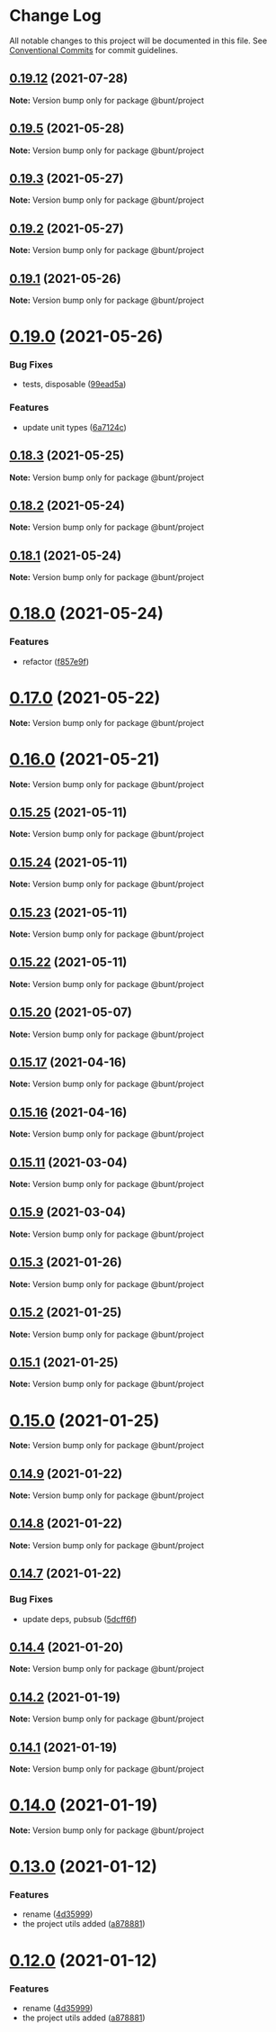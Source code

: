 # Change Log

All notable changes to this project will be documented in this file.
See [Conventional Commits](https://conventionalcommits.org) for commit guidelines.

## [0.19.12](https://github.com/izatop/bunt/compare/v0.19.11...v0.19.12) (2021-07-28)

**Note:** Version bump only for package @bunt/project





## [0.19.5](https://github.com/izatop/bunt/compare/v0.19.4...v0.19.5) (2021-05-28)

**Note:** Version bump only for package @bunt/project





## [0.19.3](https://github.com/izatop/bunt/compare/v0.19.2...v0.19.3) (2021-05-27)

**Note:** Version bump only for package @bunt/project





## [0.19.2](https://github.com/izatop/bunt/compare/v0.19.1...v0.19.2) (2021-05-27)

**Note:** Version bump only for package @bunt/project





## [0.19.1](https://github.com/izatop/bunt/compare/v0.19.0...v0.19.1) (2021-05-26)

**Note:** Version bump only for package @bunt/project





# [0.19.0](https://github.com/izatop/bunt/compare/v0.18.3...v0.19.0) (2021-05-26)


### Bug Fixes

* tests, disposable ([99ead5a](https://github.com/izatop/bunt/commit/99ead5a2b518bb6160687afcf1d12311b38d1c44))


### Features

* update unit types ([6a7124c](https://github.com/izatop/bunt/commit/6a7124cb8074892a0d4ce4e86d551d34289b42ee))





## [0.18.3](https://github.com/izatop/bunt/compare/v0.18.2...v0.18.3) (2021-05-25)

**Note:** Version bump only for package @bunt/project





## [0.18.2](https://github.com/izatop/bunt/compare/v0.18.1...v0.18.2) (2021-05-24)

**Note:** Version bump only for package @bunt/project





## [0.18.1](https://github.com/izatop/bunt/compare/v0.18.0...v0.18.1) (2021-05-24)

**Note:** Version bump only for package @bunt/project





# [0.18.0](https://github.com/izatop/bunt/compare/v0.17.0...v0.18.0) (2021-05-24)


### Features

* refactor ([f857e9f](https://github.com/izatop/bunt/commit/f857e9f2734ef435d96c894bea9cca09839a86b2))





# [0.17.0](https://github.com/izatop/bunt/compare/v0.16.0...v0.17.0) (2021-05-22)

**Note:** Version bump only for package @bunt/project





# [0.16.0](https://github.com/izatop/bunt/compare/v0.15.25...v0.16.0) (2021-05-21)

**Note:** Version bump only for package @bunt/project





## [0.15.25](https://github.com/izatop/bunt/compare/v0.15.24...v0.15.25) (2021-05-11)

**Note:** Version bump only for package @bunt/project





## [0.15.24](https://github.com/izatop/bunt/compare/v0.15.23...v0.15.24) (2021-05-11)

**Note:** Version bump only for package @bunt/project





## [0.15.23](https://github.com/izatop/bunt/compare/v0.15.22...v0.15.23) (2021-05-11)

**Note:** Version bump only for package @bunt/project





## [0.15.22](https://github.com/izatop/bunt/compare/v0.15.21...v0.15.22) (2021-05-11)

**Note:** Version bump only for package @bunt/project





## [0.15.20](https://github.com/izatop/bunt/compare/v0.15.19...v0.15.20) (2021-05-07)

**Note:** Version bump only for package @bunt/project





## [0.15.17](https://github.com/izatop/bunt/compare/v0.15.16...v0.15.17) (2021-04-16)

**Note:** Version bump only for package @bunt/project





## [0.15.16](https://github.com/izatop/bunt/compare/v0.15.15...v0.15.16) (2021-04-16)

**Note:** Version bump only for package @bunt/project





## [0.15.11](https://github.com/izatop/bunt/compare/v0.15.10...v0.15.11) (2021-03-04)

**Note:** Version bump only for package @bunt/project





## [0.15.9](https://github.com/izatop/bunt/compare/v0.15.8...v0.15.9) (2021-03-04)

**Note:** Version bump only for package @bunt/project





## [0.15.3](https://github.com/izatop/bunt/compare/v0.15.2...v0.15.3) (2021-01-26)

**Note:** Version bump only for package @bunt/project





## [0.15.2](https://github.com/izatop/bunt/compare/v0.15.1...v0.15.2) (2021-01-25)

**Note:** Version bump only for package @bunt/project





## [0.15.1](https://github.com/izatop/bunt/compare/v0.15.0...v0.15.1) (2021-01-25)

**Note:** Version bump only for package @bunt/project





# [0.15.0](https://github.com/izatop/bunt/compare/v0.14.9...v0.15.0) (2021-01-25)

**Note:** Version bump only for package @bunt/project





## [0.14.9](https://github.com/izatop/bunt/compare/v0.14.8...v0.14.9) (2021-01-22)

**Note:** Version bump only for package @bunt/project





## [0.14.8](https://github.com/izatop/bunt/compare/v0.14.7...v0.14.8) (2021-01-22)

**Note:** Version bump only for package @bunt/project





## [0.14.7](https://github.com/izatop/bunt/compare/v0.14.6...v0.14.7) (2021-01-22)


### Bug Fixes

* update deps, pubsub ([5dcff6f](https://github.com/izatop/bunt/commit/5dcff6f64f1baca022aacbe2ce2704d0d2ee97fd))





## [0.14.4](https://github.com/izatop/bunt/compare/v0.14.3...v0.14.4) (2021-01-20)

**Note:** Version bump only for package @bunt/project





## [0.14.2](https://github.com/izatop/bunt/compare/v0.14.1...v0.14.2) (2021-01-19)

**Note:** Version bump only for package @bunt/project





## [0.14.1](https://github.com/izatop/bunt/compare/v0.14.0...v0.14.1) (2021-01-19)

**Note:** Version bump only for package @bunt/project





# [0.14.0](https://github.com/izatop/bunt/compare/v0.13.0...v0.14.0) (2021-01-19)

**Note:** Version bump only for package @bunt/project





# [0.13.0](https://github.com/izatop/bunt/compare/v0.11.3...v0.13.0) (2021-01-12)


### Features

* rename ([4d35999](https://github.com/izatop/bunt/commit/4d359991a1d8c5968fa7dfb12be7cdefa3c4c4c8))
* the project utils added ([a878881](https://github.com/izatop/bunt/commit/a87888167d6580eb3aa954b2ce2dd09cb8ac303f))





# [0.12.0](https://github.com/izatop/bunt/compare/v0.11.3...v0.12.0) (2021-01-12)


### Features

* rename ([4d35999](https://github.com/izatop/bunt/commit/4d359991a1d8c5968fa7dfb12be7cdefa3c4c4c8))
* the project utils added ([a878881](https://github.com/izatop/bunt/commit/a87888167d6580eb3aa954b2ce2dd09cb8ac303f))
